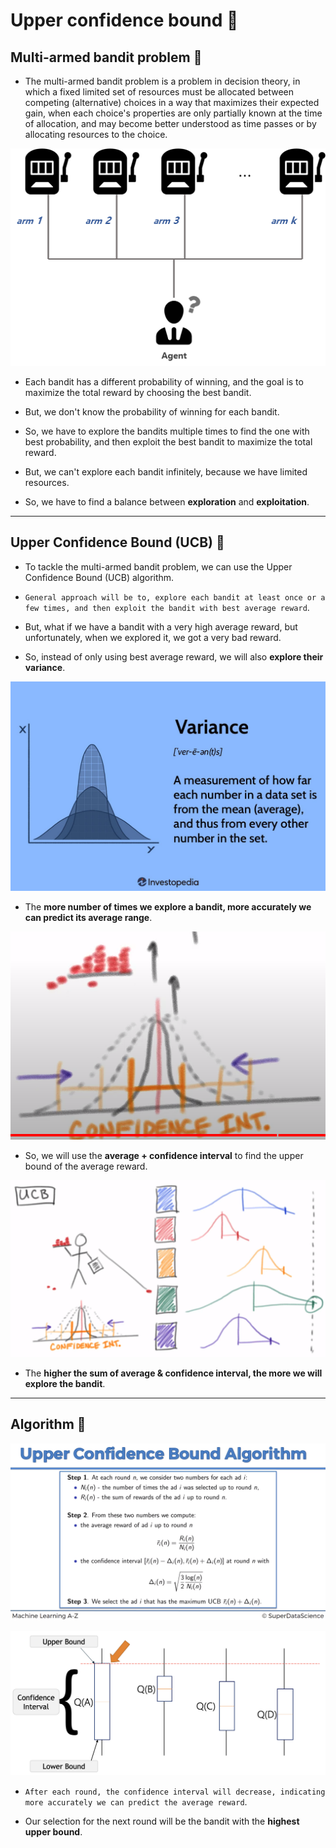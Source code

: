 # Upper confidence bound 🗽

## Multi-armed bandit problem 🎰

- The multi-armed bandit problem is a problem in decision theory, in which a fixed limited set of resources must be allocated between competing (alternative) choices in a way that maximizes their expected gain, when each choice's properties are only partially known at the time of allocation, and may become better understood as time passes or by allocating resources to the choice.

![bandit](../../images/06_reinforcement_learning/multi-armed_bandit_problem.png)

- Each bandit has a different probability of winning, and the goal is to maximize the total reward by choosing the best bandit.

- But, we don't know the probability of winning for each bandit.

- So, we have to explore the bandits multiple times to find the one with best probability, and then exploit the best bandit to maximize the total reward.

- But, we can't explore each bandit infinitely, because we have limited resources.

- So, we have to find a balance between **exploration** and **exploitation**.

---

## Upper Confidence Bound (UCB) 🎯

- To tackle the multi-armed bandit problem, we can use the Upper Confidence Bound (UCB) algorithm.

- `General approach will be to, explore each bandit at least once or a few times, and then exploit the bandit with best average reward`.

- But, what if we have a bandit with a very high average reward, but unfortunately, when we explored it, we got a very bad reward.

- So, instead of only using best average reward, we will also **explore their variance**.

![variance](../../images/06_reinforcement_learning/variance.jpg)

- The **more number of times we explore a bandit, more accurately we can predict its average range**.

![confidence](../../images/06_reinforcement_learning/confidence.png)

- So, we will use the **average + confidence interval** to find the upper bound of the average reward.

![distribution](../../images/06_reinforcement_learning/distribution.png)

- The **higher the sum of average & confidence interval, the more we will explore the bandit**.

---

## Algorithm 📝

![step](../../images/06_reinforcement_learning/step.png)

![upper_bound](../../images/06_reinforcement_learning/upper_bound.png)

- `After each round, the confidence interval will decrease, indicating more accurately we can predict the average reward`.

- Our selection for the next round will be the bandit with the **highest upper bound**.